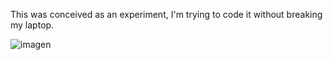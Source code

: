 This was conceived as an experiment, I'm trying to code it without breaking my laptop.

![imagen](https://github.com/user-attachments/assets/39f38f68-d36c-4d91-bebe-836b129d1244)

